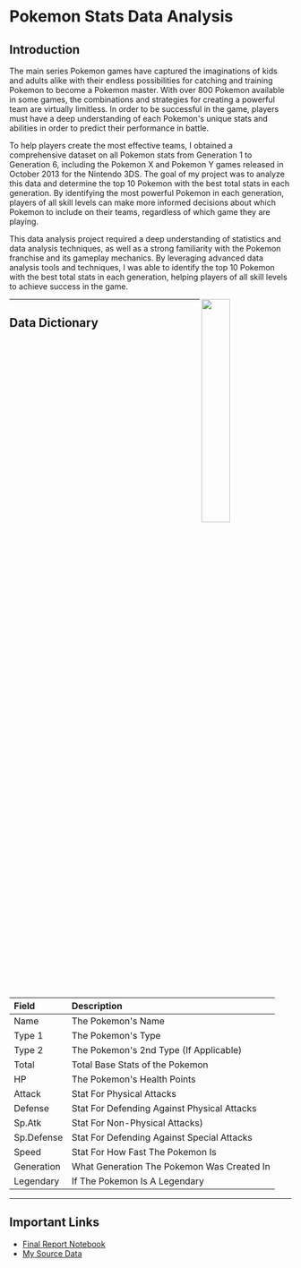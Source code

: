 # Pokemon Stats Data Analysis

## Introduction

The main series Pokemon games have captured the imaginations of kids and adults alike with their endless possibilities for catching and training Pokemon to become a Pokemon master. With over 800 Pokemon available in some games, the combinations and strategies for creating a powerful team are virtually limitless. In order to be successful in the game, players must have a deep understanding of each Pokemon's unique stats and abilities in order to predict their performance in battle.

To help players create the most effective teams, I obtained a comprehensive dataset on all Pokemon stats from Generation 1 to Generation 6, including the Pokemon X and Pokemon Y games released in October 2013 for the Nintendo 3DS. The goal of my project was to analyze this data and determine the top 10 Pokemon with the best total stats in each generation. By identifying the most powerful Pokemon in each generation, players of all skill levels can make more informed decisions about which Pokemon to include on their teams, regardless of which game they are playing.

This data analysis project required a deep understanding of statistics and data analysis techniques, as well as a strong familiarity with the Pokemon franchise and its gameplay mechanics. By leveraging advanced data analysis tools and techniques, I was able to identify the top 10 Pokemon with the best total stats in each generation, helping players of all skill levels to achieve success in the game.

<img src="/images/preview.gif" align="right" width="32%"/>

---

## Data Dictionary

| Field | Description |
| :--- | :--- |
| Name | The Pokemon's Name |
| Type 1 | The Pokemon's Type |
| Type 2 | The Pokemon's 2nd Type (If Applicable) |
| Total | Total Base Stats of the Pokemon |
| HP | The Pokemon's Health Points |
| Attack | Stat For Physical Attacks |
| Defense | Stat For Defending Against Physical Attacks |
| Sp.Atk | Stat For Non-Physical Attacks) |
| Sp.Defense | Stat For Defending Against Special Attacks |
| Speed | Stat For How Fast The Pokemon Is |
| Generation | What Generation The Pokemon Was Created In |
| Legendary | If The Pokemon Is A Legendary |




---

## Important Links

* [Final Report Notebook](report.ipynb)
* [My Source Data](https://www.kaggle.com/abcsds/pokemon?select=Pokemon.csv)


